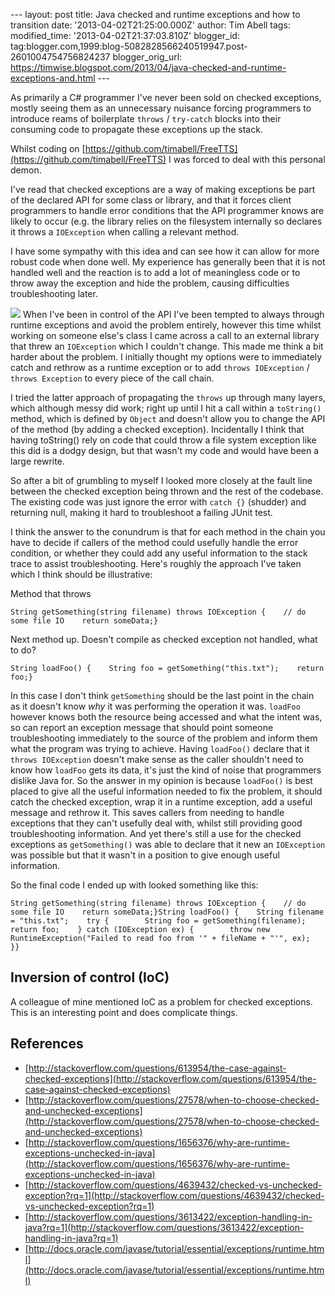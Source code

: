 \--- layout: post title: Java checked and runtime exceptions and how to transition date: '2013-04-02T21:25:00.000Z' author: Tim Abell tags: modified\_time: '2013-04-02T21:37:03.810Z' blogger\_id: tag:blogger.com,1999:blog-5082828566240519947.post-2601004754756824237 blogger\_orig\_url: https://timwise.blogspot.com/2013/04/java-checked-and-runtime-exceptions-and.html ---

As primarily a C# programmer I've never been sold on checked exceptions, mostly seeing them as an unnecessary nuisance forcing programmers to introduce reams of boilerplate `throws` / `try-catch` blocks into their consuming code to propagate these exceptions up the stack.

Whilst coding on [https://github.com/timabell/FreeTTS](https://github.com/timabell/FreeTTS) I was forced to deal with this personal demon.

I've read that checked exceptions are a way of making exceptions be part of the declared API for some class or library, and that it forces client programmers to handle error conditions that the API programmer knows are likely to occur (e.g. the library relies on the filesystem internally so declares it throws a `IOException` when calling a relevant method.

I have some sympathy with this idea and can see how it can allow for more robust code when done well. My experience has generally been that it is not handled well and the reaction is to add a lot of meaningless code or to throw away the exception and hide the problem, causing difficulties troubleshooting later.

[![](http://farm9.staticflickr.com/8337/8278346178_3bcf551666_q.jpg)](http://www.flickr.com/photos/tim_abell/8278346178) When I've been in control of the API I've been tempted to always through runtime exceptions and avoid the problem entirely, however this time whilst working on someone else's class I came across a call to an external library that threw an `IOException` which I couldn't change. This made me think a bit harder about the problem. I initially thought my options were to immediately catch and rethrow as a runtime exception or to add `throws IOException` / `throws Exception` to every piece of the call chain.

I tried the latter approach of propagating the `throws` up through many layers, which although messy did work; right up until I hit a call within a `toString()` method, which is defined by `Object` and doesn't allow you to change the API of the method (by adding a checked exception). Incidentally I think that having toString() rely on code that could throw a file system exception like this did is a dodgy design, but that wasn't my code and would have been a large rewrite.

So after a bit of grumbling to myself I looked more closely at the fault line between the checked exception being thrown and the rest of the codebase. The existing code was just ignore the error with `catch {}` (shudder) and returning null, making it hard to troubleshoot a failing JUnit test.

I think the answer to the conundrum is that for each method in the chain you have to decide if callers of the method could usefully handle the error condition, or whether they could add any useful information to the stack trace to assist troubleshooting. Here's roughly the approach I've taken which I think should be illustrative:

Method that throws

    String getSomething(string filename) throws IOException {    // do some file IO    return someData;}

Next method up. Doesn't compile as checked exception not handled, what to do?

    String loadFoo() {    String foo = getSomething("this.txt");    return foo;}

In this case I don't think `getSomething` should be the last point in the chain as it doesn't know _why_ it was performing the operation it was. `loadFoo` however knows both the resource being accessed and what the intent was, so can report an exception message that should point someone troubleshooting immediately to the source of the problem and inform them what the program was trying to achieve. Having `loadFoo()` declare that it `throws IOException` doesn't make sense as the caller shouldn't need to know how `loadFoo` gets its data, it's just the kind of noise that programmers dislike Java for. So the answer in my opinion is because `loadFoo()` is best placed to give all the useful information needed to fix the problem, it should catch the checked exception, wrap it in a runtime exception, add a useful message and rethrow it. This saves callers from needing to handle exceptions that they can't usefully deal with, whilst still providing good troubleshooting information. And yet there's still a use for the checked exceptions as `getSomething()` was able to declare that it new an `IOException` was possible but that it wasn't in a position to give enough useful information.

So the final code I ended up with looked something like this:

    String getSomething(string filename) throws IOException {    // do some file IO    return someData;}String loadFoo() {    String filename = "this.txt";    try {        String foo = getSomething(filename);        return foo;    } catch (IOException ex) {        throw new RuntimeException("Failed to read foo from '" + fileName + "'", ex);    }}

Inversion of control (IoC)
--------------------------

A colleague of mine mentioned IoC as a problem for checked exceptions. This is an interesting point and does complicate things.

References
----------

*   [http://stackoverflow.com/questions/613954/the-case-against-checked-exceptions](http://stackoverflow.com/questions/613954/the-case-against-checked-exceptions)
*   [http://stackoverflow.com/questions/27578/when-to-choose-checked-and-unchecked-exceptions](http://stackoverflow.com/questions/27578/when-to-choose-checked-and-unchecked-exceptions)
*   [http://stackoverflow.com/questions/1656376/why-are-runtime-exceptions-unchecked-in-java](http://stackoverflow.com/questions/1656376/why-are-runtime-exceptions-unchecked-in-java)
*   [http://stackoverflow.com/questions/4639432/checked-vs-unchecked-exception?rq=1](http://stackoverflow.com/questions/4639432/checked-vs-unchecked-exception?rq=1)
*   [http://stackoverflow.com/questions/3613422/exception-handling-in-java?rq=1](http://stackoverflow.com/questions/3613422/exception-handling-in-java?rq=1)
*   [http://docs.oracle.com/javase/tutorial/essential/exceptions/runtime.html](http://docs.oracle.com/javase/tutorial/essential/exceptions/runtime.html)